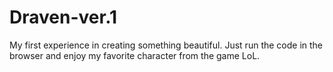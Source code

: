 ﻿# Draven-ver.1
 My first experience in creating something beautiful.
 Just run the code in the browser and enjoy my favorite character from the game LoL.
